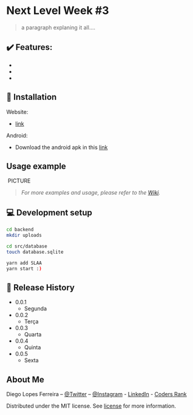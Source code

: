 # Next Level Week #3

> a paragraph explaning it all....

## :heavy_check_mark: Features:

-
-
-

## :iphone: Installation

Website:

- [link](WAIT.FOR.IT)

Android:

- Download the android apk in this [link](WAIT.FOR.IT)

## Usage example

![]()
PICTURE

> _For more examples and usage, please refer to the [Wiki](https://github.com/Diego-Lopes-Ferreira/nlw3-booster/wiki)._

## :computer: Development setup

```sh
cd backend
mkdir uploads

cd src/database
touch database.sqlite
```

```sh
yarn add SLAA
yarn start :)
```

## :rocket: Release History

- 0.0.1
  - Segunda
- 0.0.2
  - Terça
- 0.0.3
  - Quarta
- 0.0.4
  - Quinta
- 0.0.5
  - Sexta

## About Me

Diego Lopes Ferreira – [@Twitter](https://twitter.com/Diego_simSouEu) – [@Instagram](https://www.instagram.com/diego.lopes.f/) - [LinkedIn](https://www.linkedin.com/in/diego-lopes-ferreira-a23a8919b/) - [Coders Rank](https://profile.codersrank.io/user/diego-lopes-ferreira)

Distributed under the MIT license. See [license](LICENSE) for more information.
